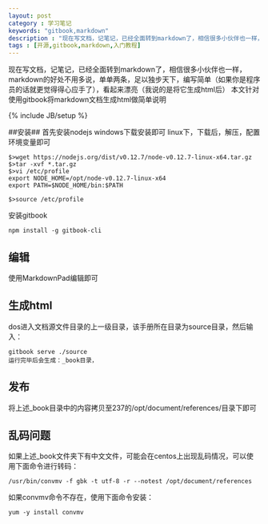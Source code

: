 ```yaml
---
layout: post
category : 学习笔记
keywords: "gitbook,markdown"
description : "现在写文档，记笔记，已经全面转到markdown了，相信很多小伙伴也一样，markdown的好处不用多说，单单两条，足以独步天下，编写简单（如果你是程序员的话就更觉得得心应手了），看起来漂亮（我说的是将它生成html后）"
tags : [开源,gitbook,markdown,入门教程]
---
```


现在写文档，记笔记，已经全面转到markdown了，相信很多小伙伴也一样，markdown的好处不用多说，单单两条，足以独步天下，编写简单（如果你是程序员的话就更觉得得心应手了），看起来漂亮（我说的是将它生成html后）
本文针对使用gitbook将markdown文档生成html做简单说明
<!--break-->

{% include JB/setup %}

 
##安装##
首先安装nodejs
windows下载安装即可
linux下，下载后，解压，配置环境变量即可
	
	$>wget https://nodejs.org/dist/v0.12.7/node-v0.12.7-linux-x64.tar.gz
 	$>tar -xvf *.tar.gz
	$>vi /etc/profile
	export NODE_HOME=/opt/node-v0.12.7-linux-x64
	export PATH=$NODE_HOME/bin:$PATH

	$>source /etc/profile


安装gitbook
	
	npm install -g gitbook-cli

## 编辑 ##
使用MarkdownPad编辑即可

## 生成html ##

dos进入文档源文件目录的上一级目录，该手册所在目录为source目录，然后输入：
	
	gitbook serve ./source
	运行完毕后会生成：_book目录，

## 发布 ## 

将上述_book目录中的内容拷贝至237的/opt/document/references/目录下即可

## 乱码问题 ##

如果上述_book文件夹下有中文文件，可能会在centos上出现乱码情况，可以使用下面命令进行转码：
		
	/usr/bin/convmv -f gbk -t utf-8 -r --notest /opt/document/references

如果convmv命令不存在，使用下面命令安装：

	yum -y install convmv 